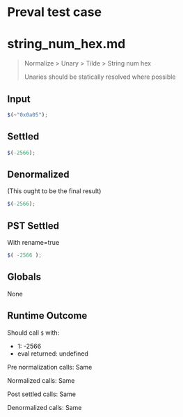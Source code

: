 # Preval test case

# string_num_hex.md

> Normalize > Unary > Tilde > String num hex
>
> Unaries should be statically resolved where possible

## Input

`````js filename=intro
$(~"0x0a05");
`````


## Settled


`````js filename=intro
$(-2566);
`````


## Denormalized
(This ought to be the final result)

`````js filename=intro
$(-2566);
`````


## PST Settled
With rename=true

`````js filename=intro
$( -2566 );
`````


## Globals


None


## Runtime Outcome


Should call `$` with:
 - 1: -2566
 - eval returned: undefined

Pre normalization calls: Same

Normalized calls: Same

Post settled calls: Same

Denormalized calls: Same
